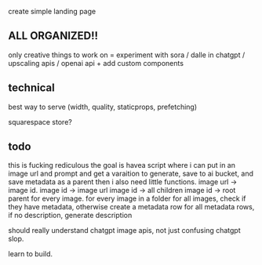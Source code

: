 create simple landing page

## ALL ORGANIZED!!
only creative things to work on = experiment with sora / dalle in chatgpt / upscaling apis / openai api +
add custom components


## technical
best way to serve (width, quality, staticprops, prefetching)

squarespace store?

## todo
this is fucking rediculous the goal is havea script where i can put in an image url and prompt and get a varaition to generate, save to ai bucket, and save metadata as a parent
then i also need 
little functions. 
image url -> image id.
image id -> image url
image id -> all children
image id -> root parent
for every image.
for every image in a folder
for all images, check if they have metadata, otherwise create a metadata row
for all metadata rows, if no description, generate description

should really understand chatgpt image apis, not just confusing chatgpt slop.

learn to build.